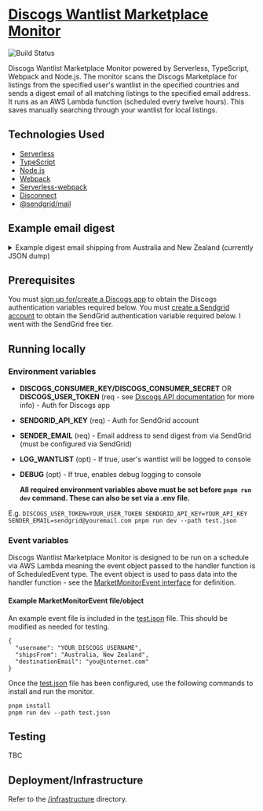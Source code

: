 # [Discogs Wantlist Marketplace Monitor](https://603.nz)

![Build Status](https://codebuild.ap-southeast-2.amazonaws.com/badges?uuid=eyJlbmNyeXB0ZWREYXRhIjoiUDhXeDRQQlY5UXRDRDY1RHVDSm5sK1d6TEp0UDR0QTl3QXE4V0NoZkZKZFZ6SVp3WUJBSFVtdW9iMm5CQlVzbVl5b2hHZi8zUEptZGMzdmo3b0JOcHlZPSIsIml2UGFyYW1ldGVyU3BlYyI6Inh5aTgyT0NBa2VnVmxtVFkiLCJtYXRlcmlhbFNldFNlcmlhbCI6MX0%3D&branch=master)

Discogs Wantlist Marketplace Monitor powered by Serverless, TypeScript, Webpack and Node.js. The monitor scans the Discogs Marketplace for listings from the specified user's wantlist in the specified countries and sends a digest email of all matching listings to the specified email address. It runs as an AWS Lambda function (scheduled every twelve hours). This saves manually searching through your wantlist for local listings.

## Technologies Used

- [Serverless](https://github.com/serverless/serverless)
- [TypeScript](https://github.com/microsoft/typescript)
- [Node.js](https://github.com/nodejs/node)
- [Webpack](https://github.com/webpack/webpack)
- [Serverless-webpack](https://github.com/elastic-coders/serverless-webpack)
- [Disconnect](https://github.com/bartve/disconnect)
- [@sendgrid/mail](https://github.com/sendgrid/sendgrid-nodejs/tree/main/packages/mail)

## Example email digest

<details>
  <summary>
    Example digest email shipping from Australia and New Zealand (currently JSON dump)
  </summary>

```
[
  {
    "artist": "Blakroc",
    "title": "Blakroc",
    "price": "A$649.99",
    "shippingPrice": "TBC",
    "uri": "https://u35859020.ct.sendgrid.net/ls/click?upn=u001.lvL4tmoKtmcA3LJ3Cg74yZWpvIK9lCtG2FzwPM-2BF-2FW9gN8-2B5jB5gVtnTIZormXxBzn6ZIJfiHvf0SpqcoRd4ww-3D-3Difwg_eOMbwaONHyCvJAMzKRRFMhlXGhtFqZmHO01LCioUu8blGwzule0NbLZGXuu4r-2FgEynwO6wb4WwHWkUoitt1szutnb8omBzLuYFKS-2Fs-2Fcm5oydfpJr6Y7BGD8cYWlHviBBuEf1dolsTZOboHVoy9HI0cZgxNkZEbCIS4-2FlW8t-2FDWg72Hr0wcLgEEg8v9toeNsfUSulg1onleyaKzN2y-2BTfQ-3D-3D
    "condition": "Mint (M)",
    "sleeveCondition": "Mint (M)",
    "comments": "Factory Sealed. Australian seller. Indie Record Store",
    "posted": "2023-06-25T20:16:11-07:00",
    "description": "Blakroc - Blakroc (LP, Album + CD, Album)",
    "format": "LP, Album + CD, Album",
    "year": 2009,
    "shipsFrom": "Australia"
  },
  {
    "artist": "Black Milk",
    "title": "If There's A Hell Below",
    "price": "A$200.00",
    "shippingPrice": "80 AUD",
    "uri": "https://u35859020.ct.sendgrid.net/ls/click?upn=u001.lvL4tmoKtmcA3LJ3Cg74yZWpvIK9lCtG2FzwPM-2BF-2FW-2FxnMPsxpSKeCZFDcJ-2BomHe7t3lwhdZZx5O2XPiKn-2BaVw-3D-3DlBej_eOMbwaONHyCvJAMzKRRFMhlXGhtFqZmHO01LCioUu8blGwzule0NbLZGXuu4r-2FgEp406EX-2F1jgXmbI1l4ePHWHu1W1MNwyiF7iuxrg2Hjk5xJRS3WbuXDm9Kcp4MVzaPwkroC8Cp9oYSy6SAA-2FWHhV-2BPQTro9w-2BiNS4-2BsCzKjycokzzN7l0SAyi9Y1L-2BNNInxXDdiAzOFP0AUjr6-2BmylMw-3D-3D
    "condition": "Near Mint (NM or M-)",
    "sleeveCondition": "Very Good Plus (VG+)",
    "comments": "SIGNED BY BLACK MILK on red sleeve. Sleeve is very close to NM but has a squashed corner. Vinyl unplayed.",
    "posted": "2022-08-05T14:52:25-07:00",
    "description": "Black Milk - If There's A Hell Below (2xLP, Album)",
    "format": "2xLP, Album",
    "year": 2014,
    "shipsFrom": "Australia"
  },
  {
    "artist": "Ólafur Arnalds & Nils Frahm",
    "title": "Loon",
    "price": "A$39.00",
    "shippingPrice": "45 AUD",
    "uri": "https://u35859020.ct.sendgrid.net/ls/click?upn=u001.lvL4tmoKtmcA3LJ3Cg74yZWpvIK9lCtG2FzwPM-2BF-2FW-2F5JXMLZKto6fmbICxfExF9yt47oNKDU1XCwT1q2bshkA-3D-3DnA_k_eOMbwaONHyCvJAMzKRRFMhlXGhtFqZmHO01LCioUu8blGwzule0NbLZGXuu4r-2FgEc0exYICTphZMkKaJlgfh720n-2FfXI8PguzeOgz38fgcNSJHFifwzN9Cd-2BP-2ByJFjnuUMmOWzTkT6rE6OOwhkNnPqHiOw3Z6v4ZzigXpMYKeiwCVmNXINVpAUiCqnEU-2FEKR1xkY-2B80HaS3plaFO-2BlV-2BwA-3D-3D
    "condition": "Mint (M)",
    "sleeveCondition": "Mint (M)",
    "comments": "New, Factory Sealed! ----- contact for full stocklist and deals ---- Free Pickup in Brisbane",
    "posted": "2024-03-31T18:31:02-07:00",
    "description": "Ólafur Arnalds & Nils Frahm - Loon (12\", EP)",
    "format": "12\", EP",
    "year": 2015,
    "shipsFrom": "Australia"
  },
  {
    "artist": "Curren$y, Freddie Gibbs, Alchemist",
    "title": "Fetti ",
    "price": "NZ$450.00",
    "shippingPrice": "TBC",
    "uri": "https://u35859020.ct.sendgrid.net/ls/click?upn=u001.lvL4tmoKtmcA3LJ3Cg74yZWpvIK9lCtG2FzwPM-2BF-2FW-2F0WWoR4f38bZIqkg04OvxslLaUIVj85eWSl1uSRi1g7Q-3D-3Di9Kc_eOMbwaONHyCvJAMzKRRFMhlXGhtFqZmHO01LCioUu8blGwzule0NbLZGXuu4r-2FgEP2kiIVvWb1I0fkMlzzR7sIbkpTC5Nxfix-2FXmeONYR7ZYxR55UJdePOoToDcVUphk1lMuF3Es17UKQhVeeBoJW4sJ939WuEkjKkiygQ9hEesFscOTPmBeEtLpZsi9MAfzq85ZqALc-2FtWukwIHuIqf5w-3D-3D
    "condition": "Mint (M)",
    "sleeveCondition": "Very Good (VG)",
    "comments": "Unplayed. Creased corner (arrived like that). Signed by Freddie Gibbs!",
    "posted": "2023-10-02T17:20:51-07:00",
    "description": "Curren$y, Freddie Gibbs, Alchemist - Fetti  (LP, Album, RSD, Ltd, Yel)",
    "format": "LP, Album, RSD, Ltd, Yel",
    "year": 2019,
    "shipsFrom": "New Zealand"
  },
  {
    "artist": "Pusha T",
    "title": "King Push – Darkest Before Dawn: The Prelude",
    "price": "A$95.00",
    "shippingPrice": "40 AUD",
    "uri": "https://u35859020.ct.sendgrid.net/ls/click?upn=u001.lvL4tmoKtmcA3LJ3Cg74yZWpvIK9lCtG2FzwPM-2BF-2FW-2B16OLv1ONswP6Wod1IFGoZZy4V9u0gHwI21AgMRpL1YA-3D-3DFhs5_eOMbwaONHyCvJAMzKRRFMhlXGhtFqZmHO01LCioUu8blGwzule0NbLZGXuu4r-2FgE4jiEUKR-2FHB4K6EFgwG6fgESLQV5nZLWnHwXxPVboy1p4NBYtCZ8CxxODWxCfoCLsNeY-2F9M-2BfWgZxf3OPkDYQJGDeSW16HvEOe0u4VGosCTYXpB5ZyIh-2BIjW-2FFvDqKn9NIUATRaR1ylAxpmMP1SaqJA-3D-3D
    "condition": "Mint (M)",
    "sleeveCondition": "Mint (M)",
    "comments": "Mint and sealed",
    "posted": "2023-10-19T01:30:09-07:00",
    "description": "Pusha T - King Push – Darkest Before Dawn: The Prelude (LP, Album)",
    "format": "LP, Album",
    "year": 2016,
    "shipsFrom": "Australia"
  },
  {
    "artist": "Pusha T",
    "title": "King Push – Darkest Before Dawn: The Prelude",
    "price": "A$96.00",
    "shippingPrice": "30 AUD",
    "uri": "https://u35859020.ct.sendgrid.net/ls/click?upn=u001.lvL4tmoKtmcA3LJ3Cg74yZWpvIK9lCtG2FzwPM-2BF-2FW95fQ-2Boo347Z2Gq-2FL-2FfY7fgHNav9vkiSYCbU7FT6UT2oQ-3D-3DFgj8_eOMbwaONHyCvJAMzKRRFMhlXGhtFqZmHO01LCioUu8blGwzule0NbLZGXuu4r-2FgEkjZ4I6tbAGNHHQermbO8FYG7YuGHd5Gzm7jY49vJoZT7qYUVlRBdlSpy-2B0NnEMy8PPmY9iKMdTrXPviMpW8r1BA7JFiGVu8pV7oXCoeWlexeGScmq1ETfKfEYtFuajkjzOxdgamyYEGQJ4GRWe59zQ-3D-3D
    "condition": "Near Mint (NM or M-)",
    "sleeveCondition": "Very Good Plus (VG+)",
    "comments": "INCLUDING INSERT. www.shoesonawire.com",
    "posted": "2024-03-06T18:19:15-08:00",
    "description": "Pusha T - King Push – Darkest Before Dawn: The Prelude (LP, Album)",
    "format": "LP, Album",
    "year": 2016,
    "shipsFrom": "Australia"
  },
  {
    "artist": "Allah-Las",
    "title": "Allah-Las",
    "price": "A$110.00",
    "shippingPrice": "40 AUD",
    "uri": "https://u35859020.ct.sendgrid.net/ls/click?upn=u001.lvL4tmoKtmcA3LJ3Cg74yZWpvIK9lCtG2FzwPM-2BF-2FW-2BMYg3yHkhNtD4QsU-2FhD1DhUXVi1yxqUIjIFObcjSjVbQ-3D-3DrT9e_eOMbwaONHyCvJAMzKRRFMhlXGhtFqZmHO01LCioUu8blGwzule0NbLZGXuu4r-2FgEApduvM9ztb3SDN1a3pdf48NJ7IaWOW8LDuO6S4xVwCbbHUNiTgP0pr-2FLDi0SvU-2FFDIyYLwSstB8Z9PoYeFTnYmI7g-2FLkk1CEJW3hfkukTRcgzfN2w47-2FpDUab-2FCxJUgisj41QL2-2BmLL1GLofKqnEvQ-3D-3D
    "condition": "Very Good Plus (VG+)",
    "sleeveCondition": "Very Good Plus (VG+)",
    "comments": "Sleeve close to NM but has tiny corner dents on the right side. Vinyl in good condition, nothing of note. HD images available on request",
    "posted": "2023-12-18T20:57:26-08:00",
    "description": "Allah-Las - Allah-Las (LP, Album)",
    "format": "LP, Album",
    "year": 2012,
    "shipsFrom": "Australia"
  },
  {
    "artist": "Allah-Las",
    "title": "Allah-Las",
    "price": "A$99.00",
    "shippingPrice": "TBC",
    "uri": "https://u35859020.ct.sendgrid.net/ls/click?upn=u001.lvL4tmoKtmcA3LJ3Cg74yZWpvIK9lCtG2FzwPM-2BF-2FW-2F6npaqamQ8Z-2B97i6A1GLTUdMN2fw6wpuhUgkmQ0zhc8g-3D-3DW3v4_eOMbwaONHyCvJAMzKRRFMhlXGhtFqZmHO01LCioUu8blGwzule0NbLZGXuu4r-2FgEGtDysoZOvXxZnCbnZ11q9rO8I89fIwrKpucPv8coyW-2FLR42lR2Tyvc9jOawZO72RtJgYZv4IIxTDByEcieawVFc4RCLWv33nWh15rKf5jmQINwD-2BoZ8mwFBBqtaGUV0RCn-2BX9ukR-2Brj-2BQKRl4VcRaw-3D-3D
    "condition": "Very Good Plus (VG+)",
    "sleeveCondition": "Very Good Plus (VG+)",
    "comments": "Minor scuff on record, doesn't affect play \nCover in VG+ condition with minor creasing with age ",
    "posted": "2024-02-12T16:03:28-08:00",
    "description": "Allah-Las - Allah-Las (LP, Album)",
    "format": "LP, Album",
    "year": 2012,
    "shipsFrom": "Australia"
  },
  {
    "artist": "Fly My Pretties",
    "title": "The Studio Recordings Part 2",
    "price": "NZ$49.00",
    "shippingPrice": "70 NZD",
    "uri": "https://u35859020.ct.sendgrid.net/ls/click?upn=u001.lvL4tmoKtmcA3LJ3Cg74yZWpvIK9lCtG2FzwPM-2BF-2FW-2F-2BJahGTzDH2v-2Bm0dwk4QIek5q4hDCy8fsaXqZ8dq7AcA-3D-3DxtiU_eOMbwaONHyCvJAMzKRRFMhlXGhtFqZmHO01LCioUu8blGwzule0NbLZGXuu4r-2FgEhW22US-2FBsBzz3oBg8yXAmsnf6pxNxw95UgHB1sTdtjLSMK2PNyDLW7ghV-2FRD6KS511m-2FyTdkpyw8-2B8ztfR-2FJQzXnD2sQ30U3MHlZBYUM-2BpQyn7vjXPrjd3Xx7RIOFHRS2Yx9dgpcwf-2Blyy3qahdlJA-3D-3D
    "condition": "Mint (M)",
    "sleeveCondition": "Mint (M)",
    "comments": "Fly My Pretties ‎– The Studio Recordings Par 2",
    "posted": "2022-11-20T19:55:27-08:00",
    "description": "Fly My Pretties - The Studio Recordings Part 2 (LP, Album)",
    "format": "LP, Album",
    "year": 2020,
    "shipsFrom": "New Zealand"
  },
  {
    "artist": "Real Bad Man",
    "title": "On High Alert Volume 1",
    "price": "A$56.16",
    "shippingPrice": "26 AUD",
    "uri": "https://u35859020.ct.sendgrid.net/ls/click?upn=u001.lvL4tmoKtmcA3LJ3Cg74yZWpvIK9lCtG2FzwPM-2BF-2FW-2B7bwAsQpark6sm7uavk5UFLrFk-2FhqH18U-2BzFJpA-2FXRdw-3D-3D5rFJ_eOMbwaONHyCvJAMzKRRFMhlXGhtFqZmHO01LCioUu8blGwzule0NbLZGXuu4r-2FgEwtzGH-2BE70UCzqpL-2F2BFXvO6O1BCE5-2BU-2F6zEON-2BOhAWC-2BFfTr80CZDj6Bwp9f73lOFtAsYEaiX6HbivyzoKVd4Lt-2FaaUN3JwVmIwKfSlppwYKNNq634y8UqJ7yLLf6KnBIoC9C3rJ9gG-2BovHDXnA4Cw-3D-3D
    "condition": "Mint (M)",
    "sleeveCondition": "Mint (M)",
    "comments": "",
    "posted": "2022-10-30T05:59:14-07:00",
    "description": "Real Bad Man - On High Alert Volume 1 (12\", MiniAlbum)",
    "format": "12\", MiniAlbum",
    "year": 2020,
    "shipsFrom": "Australia"
  },
  {
    "artist": "Jay-Z",
    "title": "Kingdom Come",
    "price": "A$165.00",
    "shippingPrice": "49 AUD",
    "uri": "https://u35859020.ct.sendgrid.net/ls/click?upn=u001.lvL4tmoKtmcA3LJ3Cg74yZWpvIK9lCtG2FzwPM-2BF-2FW9ITPZONt5lGCqbPOovYQ8d5J6OndH9PO1lZ9RSsrnQBw-3D-3DW2cL_eOMbwaONHyCvJAMzKRRFMhlXGhtFqZmHO01LCioUu8blGwzule0NbLZGXuu4r-2FgEF4tzXwTMtJ0iIj6oIyw3AYk5CgTMjj6vYfg0d6D5VcdDUAc7ZSqCBZOKsVF5MbtFtvEbT3KgOa7LLsRzubj4pg8svou1v2rRECPTtplMGMVXg-2FGf-2BaVKYj0EDOoTaJqpJInxoAjI3wyAyISNhbhQAA-3D-3D
    "condition": "Near Mint (NM or M-)",
    "sleeveCondition": "Near Mint (NM or M-)",
    "comments": "OG US. SLEEVE IN SHRINK WITH HYPE STICKER. RECORDS VG++ TO NM. INCLUDING INSERT. www.shoesonawire.com",
    "posted": "2024-03-04T17:57:49-08:00",
    "description": "Jay-Z - Kingdom Come (2xLP, Album)",
    "format": "2xLP, Album",
    "year": 2006,
    "shipsFrom": "Australia"
  },
  {
    "artist": "Ghostface Killah And Adrian Younge",
    "title": "Twelve Reasons To Die ",
    "price": "NZ$48.00",
    "shippingPrice": "45 NZD",
    "uri": "https://u35859020.ct.sendgrid.net/ls/click?upn=u001.lvL4tmoKtmcA3LJ3Cg74yZWpvIK9lCtG2FzwPM-2BF-2FW81EOaKfEYbo2KieD1Z5zoG4hT07MqjsZGtThthUECBRQ-3D-3Detcr_eOMbwaONHyCvJAMzKRRFMhlXGhtFqZmHO01LCioUu8blGwzule0NbLZGXuu4r-2FgE5VWR6EQlHKqk1w-2FQhfCi6FokzR0xptj4CqeSlld3L0Yr9Vu1pmsDy-2FfQ-2Fi3J38EvhTMzvojUGjwDk-2F0Z8sr-2ByvZ2O2S5wsIMqMYwyvQoW6bLuVr0WBChj2zzWKwV62AjWLaDW-2BJGg7A31aq4BthXpQ-3D-3D
    "condition": "Near Mint (NM or M-)",
    "sleeveCondition": "Near Mint (NM or M-)",
    "comments": "Played Once, Unsealed, Don't Send Payment Immediately As Shipping Price May Vary ",
    "posted": "2024-04-02T15:11:45-07:00",
    "description": "Ghostface Killah And Adrian Younge - Twelve Reasons To Die  (LP, Album)",
    "format": "LP, Album",
    "year": 2013,
    "shipsFrom": "New Zealand"
  },
  {
    "artist": "Jay-Z / Linkin Park",
    "title": "Collision Course",
    "price": "A$350.00",
    "shippingPrice": "60 AUD",
    "uri": "https://u35859020.ct.sendgrid.net/ls/click?upn=u001.lvL4tmoKtmcA3LJ3Cg74yZWpvIK9lCtG2FzwPM-2BF-2FW-2BkXcSSg6l8v7T-2BLv87h8XE83OAYw3a2kCJ-2FWkSPlKAzQ-3D-3DYcko_eOMbwaONHyCvJAMzKRRFMhlXGhtFqZmHO01LCioUu8blGwzule0NbLZGXuu4r-2FgEv8fIc-2BPxPtAvSbkaDKe9nKzb8sdHUkV1LWU-2BMJlhOFddNiowrQ-2B7auQ4Z-2F38lcT-2FRoeUpqzGRlTWSswqZr-2FBijgTOZZtO-2BFe-2FH6pDwyxwJBA33ViwBrSnTE0U7oGWMM9joP6mL0z-2ByjzZ7vcBQg3Og-3D-3D
    "condition": "Near Mint (NM or M-)",
    "sleeveCondition": "Near Mint (NM or M-)",
    "comments": "Great condition, played handful of times. No warping or skipping. Doesn't include DVD",
    "posted": "2024-04-01T02:27:53-07:00",
    "description": "Jay-Z / Linkin Park - Collision Course (LP, RSD, Ltd, RE, Blu + DVD-V)",
    "format": "LP, RSD, Ltd, RE, Blu + DVD-V",
    "year": 2014,
    "shipsFrom": "Australia"
  },
  {
    "artist": "The Weeknd",
    "title": "Echoes Of Silence",
    "price": "A$95.00",
    "shippingPrice": "45 AUD",
    "uri": "https://u35859020.ct.sendgrid.net/ls/click?upn=u001.lvL4tmoKtmcA3LJ3Cg74yZWpvIK9lCtG2FzwPM-2BF-2FW8XoXz-2FtMkrKTgAJk1lojZcjW9ah-2B9jefU186zr0AfEKQ-3D-3DN1Vi_eOMbwaONHyCvJAMzKRRFMhlXGhtFqZmHO01LCioUu8blGwzule0NbLZGXuu4r-2FgETjN0JnvbI8-2Bt-2Fhsd5rqiWNIQ5y-2FEN273z6RdaNyfimowByCoolrrJEUc6COnhdJa9WYuXpu2R8AKe2FIm97sXeCK-2BgroBTeTz0pd1FlVBoPUXFFt11SWpYfkACR6ipXHZWArfShQQo957UsPwJIFHA-3D-3D
    "condition": "Mint (M)",
    "sleeveCondition": "Mint (M)",
    "comments": "New, Factory Sealed! ----- contact for full stocklist and deals ---- Free Pickup in Brisbane",
    "posted": "2024-03-31T18:31:02-07:00",
    "description": "The Weeknd - Echoes Of Silence (2xLP, Mixtape, RE)",
    "format": "2xLP, Mixtape, RE",
    "year": 2015,
    "shipsFrom": "Australia"
  }
]
```

</details>

## Prerequisites

You must [sign up for/create a Discogs app](https://www.discogs.com/settings/developers) to obtain the Discogs authentication variables required below. You must [create a Sendgrid account](https://sendgrid.com/pricing/) to obtain the SendGrid authentication variable required below. I went with the SendGrid free tier.

## Running locally

### Environment variables

- **DISCOGS_CONSUMER_KEY/DISCOGS_CONSUMER_SECRET** OR **DISCOGS_USER_TOKEN** (req - see [Discogs API documentation](http://www.discogs.com/developers/#page:authentication) for more info) - Auth for Discogs app
- **SENDGRID_API_KEY** (req) - Auth for SendGrid account
- **SENDER_EMAIL** (req) - Email address to send digest from via SendGrid (must be configured via SendGrid)
- **LOG_WANTLIST** (opt) - If true, user's wantlist will be logged to console
- **DEBUG** (opt) - If true, enables debug logging to console

  **All required environment variables above must be set before `pnpm run dev` command. These can also be set via a .env file.**

E.g. `DISCOGS_USER_TOKEN=YOUR_USER_TOKEN SENDGRID_API_KEY=YOUR_API_KEY SENDER_EMAIL=sendgrid@youremail.com pnpm run dev --path test.json`

### Event variables

Discogs Wantlist Marketplace Monitor is designed to be run on a schedule via AWS Lambda meaning the event object passed to the handler function is of ScheduledEvent type. The event object is used to pass data into the handler function - see the [MarketMonitorEvent interface](/src/interfaces.ts) for definition.

#### Example MarketMonitorEvent file/object

An example event file is included in the [test.json](./test.json) file. This should be modified as needed for testing.

```
{
  "username": "YOUR_DISCOGS_USERNAME",
  "shipsFrom": "Australia, New Zealand",
  "destinationEmail": "you@internet.com"
}
```

Once the [test.json](./test.json) file has been configured, use the following commands to install and run the monitor.

```
pnpm install
pnpm run dev --path test.json
```

## Testing

TBC

## Deployment/Infrastructure

Refer to the [/infrastructure](./infrastructure) directory.
